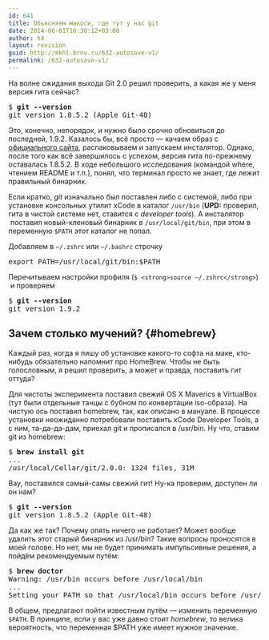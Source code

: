 ```yaml
---
id: 641
title: Объясняем макоси, где тут у нас git
date: 2014-06-01T16:30:12+03:00
author: h4
layout: revision
guid: http://mkhl.brnv.ru/632-autosave-v1/
permalink: /632-autosave-v1/
---
```

На волне ожидания выхода Git 2.0 решил проверить, а какая же у меня версия гита сейчас?

<pre>$ <strong>git --version</strong>
git version 1.8.5.2 (Apple Git-48)</pre>

Это, конечно, непорядок, и нужно было срочно обновиться до последней, 1.9.2. Казалось бы, всё просто — качаем образ с [официального сайта](http://git-scm.com), распаковываем и запускаем инсталятор. Однако, после того как всё завершилось с успехом, версия гита по-прежнему оставалась 1.8.5.2. В ходе небольшого исследования (командой where, чтением README и т.п.), понял, что терминал просто не знает, где лежит правильный бинарник.

Если кратко, _git_ изначально был поставлен либо с системой, либо при установке консольных утилит xCode в каталог `/usr/bin` (**UPD:** проверил, гита в чистой системе нет, ставится с _developer tools_). А инсталятор  поставил новый-кленовый бинарник в `/usr/local/git/bin`, при этом в переменную `$PATH` этот каталог не попал.

Добавляем в `~/.zshrc` или `~/.bashrc` строчку

<pre>export PATH=/usr/local/git/bin:$PATH</pre>

Перечитываем настройки профиля (`$ <strong>source ~/.zshrc</strong>`)  и проверяем

<pre>$ <strong>git --version</strong>
git version 1.9.2</pre>

## Зачем столько мучений? {#homebrew}

Каждый раз, когда я пишу об установке какого-то софта на маке, кто-нибудь обязательно напомнит про HomeBrew. Чтобы не быть голословным, я решил проверить, а может и правда, поставить гит оттуда?

Для чистоты эксперимента поставил свежий OS X Maverics в VirtualBox (тут были отдельные танцы с бубном по конвертации iso-образа). На чистую ось поставил homebrew, так, как описано в мануале. В процессе установки неожиданно потребовали поставить xCode Developer Tools, а с ним, та-да-да-дам, приехал git и прописался в /usr/bin. Ну что, ставим git из homebrew:

<pre>$ <strong>brew install git</strong>
...
/usr/local/Cellar/git/2.0.0: 1324 files, 31M</pre>

Вау, поставился самый-самы свежий гит! Ну-ка проверим, доступен ли он нам?

<pre>$ <strong>git --version</strong>
git version 1.8.5.2 (Apple Git-48)</pre>

Да как же так? Почему опять ничего не работает? Может вообще удалить этот старый бинарник из /usr/bin? Такие вопросы проносятся в моей голове. Но нет, мы не будет принимать импульсивные решения, а пойдём рекомендуемым путём:

<pre>$ <strong>brew doctor</strong>
Warning: /usr/bin occurs before /usr/local/bin
...
Setting your PATH so that /usr/local/bin occurs before /usr/bin.</pre>

В общем, предлагают пойти известным путём — изменить переменную `$PATH`. В принципе, если у вас уже давно стоит _homebrew_, то велика вероятность, что переменная $PATH уже имеет нужное значение.